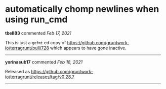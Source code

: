 # automatically chomp newlines when using run_cmd

**tbell83** commented *Feb 17, 2021*

This is just a `gofmt` ed copy of https://github.com/gruntwork-io/terragrunt/pull/728 which appears to have gone inactive.
<br />
***


**yorinasub17** commented *Feb 18, 2021*

Released as https://github.com/gruntwork-io/terragrunt/releases/tag/v0.28.7
***

